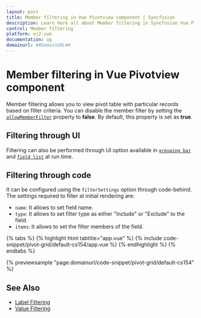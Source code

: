 ```yaml
---
layout: post
title: Member filtering in Vue Pivotview component | Syncfusion
description: Learn here all about Member filtering in Syncfusion Vue Pivotview component of Syncfusion Essential JS 2 and more.
control: Member filtering 
platform: ej2-vue
documentation: ug
domainurl: ##DomainURL##
---
```


# Member filtering in Vue Pivotview component

Member filtering allows you to view pivot table with particular records based on filter criteria. You can disable the member filter by setting the [`allowMemberFilter`](https://ej2.syncfusion.com/vue/documentation/api/pivotview/iDataOptions/#allowmemberfilter) property to **false**. By default, this property is set as **true**.

## Filtering through UI

Filtering can also be performed through UI option available in [`grouping bar`](./grouping-bar) and [`field list`](./field-list) at run time.

## Filtering through code

It can be configured using the `filterSettings` option through code-behind. The settings required to filter at initial rendering are:
* `name`: It allows to set field name.
* `type`: It allows to set filter type as either "Include" or "Exclude" to the field.
* `items`: It allows to set the filter members of the field.

{% tabs %}
{% highlight html tabtitle="app.vue" %}
{% include code-snippet/pivot-grid/default-cs154/app.vue %}
{% endhighlight %}
{% endtabs %}
        
{% previewsample "page.domainurl/code-snippet/pivot-grid/default-cs154" %}

## See Also

* [Label Filtering](./label-filtering)
* [Value Filtering](./value-filtering)